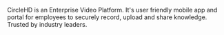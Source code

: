 CircleHD is an Enterprise Video Platform. It's user friendly mobile app and portal for employees to securely record, upload and share knowledge. Trusted by industry leaders.

